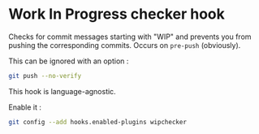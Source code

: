 # Work In Progress checker hook

Checks for commit messages starting with "WIP" and prevents you from pushing
the corresponding commits. Occurs on `pre-push` (obviously).

This can be ignored with an option :

```sh
git push --no-verify
```

This hook is language-agnostic.

Enable it :

```sh
git config --add hooks.enabled-plugins wipchecker
```
